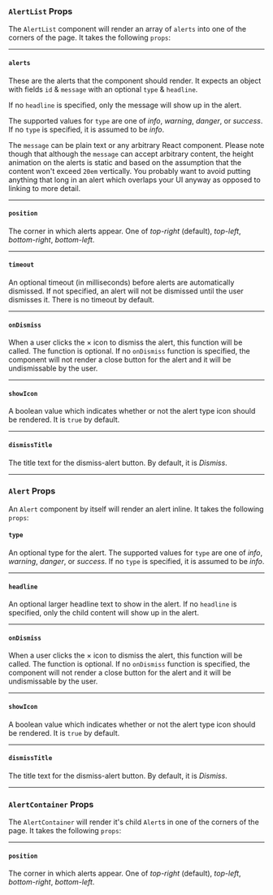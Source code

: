 ### `AlertList` Props

The `AlertList` component will render an array of `alerts` into one of the corners of the page. It takes the following `props`:

---

#### `alerts`

These are the alerts that the component should render. It expects an object with fields `id` & `message` with an optional `type` & `headline`.

If no `headline` is specified, only the message will show up in the alert.

The supported values for `type` are one of _info_, _warning_, _danger_, or _success_. If no `type` is specified, it is assumed to be _info_.

The `message` can be plain text or any arbitrary React component. Please note though that although the `message` can accept arbitrary content, the height animation on the alerts is static and based on the assumption that the content won't exceed `20em` vertically. You probably want to avoid putting anything that long in an alert which overlaps your UI anyway as opposed to linking to more detail.

---

#### `position`

The corner in which alerts appear. One of _top-right_ (default), _top-left_, _bottom-right_, _bottom-left_.

---

#### `timeout`

An optional timeout (in milliseconds) before alerts are automatically dismissed. If not specified, an alert will not be dismissed until the user dismisses it. There is no timeout by default.

---

#### `onDismiss`

When a user clicks the &times; icon to dismiss the alert, this function will be called. The function is optional. If no `onDismiss` function is specified, the component will not render a close button for the alert and it will be undismissable by the user.

---

#### `showIcon`

A boolean value which indicates whether or not the alert type icon should be rendered. It is `true` by default.

---

#### `dismissTitle`

The title text for the dismiss-alert button. By default, it is _Dismiss_.

---

### `Alert` Props

An `Alert` component by itself will render an alert inline. It takes the following `props`:

#### `type`

An optional type for the alert. The supported values for `type` are one of _info_, _warning_, _danger_, or _success_. If no `type` is specified, it is assumed to be _info_.

---

#### `headline`

An optional larger headline text to show in the alert. If no `headline` is specified, only the child content will show up in the alert.

---

#### `onDismiss`

When a user clicks the &times; icon to dismiss the alert, this function will be called. The function is optional. If no `onDismiss` function is specified, the component will not render a close button for the alert and it will be undismissable by the user.

---

#### `showIcon`

A boolean value which indicates whether or not the alert type icon should be rendered. It is `true` by default.

---

#### `dismissTitle`

The title text for the dismiss-alert button. By default, it is _Dismiss_.

---

### `AlertContainer` Props

The `AlertContainer` will render it's child `Alert`s in one of the corners of the page. It takes the following `props`:

---

#### `position`

The corner in which alerts appear. One of _top-right_ (default), _top-left_, _bottom-right_, _bottom-left_.